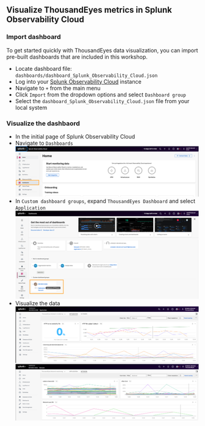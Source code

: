 
## Visualize ThousandEyes metrics in Splunk Observability Cloud
### Import dashboard

To get started quickly with ThousandEyes data visualization, you can import pre-built dashboards that are included in this workshop.

- Locate dashboard file: `dashboards/dashboard_Splunk_Observability_Cloud.json`
- Log into your [Splunk Observability Cloud](https://app.us1.signalfx.com/) instance
- Navigate to `+` from the main menu
- Click `Import` from the dropdown options and select `Dashboard group`
- Select the `dashboard_Splunk_Observability_Cloud.json` file from your local system


### Visualize the dashbaord

- In the initial page of Splunk Observability Cloud
- Navigate to `Dashboards`
![dashboards](../img/splunk_observability/dashboard.png)
- In `Custom dashboard groups`, expand `ThousandEyes Dashboard` and select `Application`
![dashboard](../img/splunk_observability/dashboardDEVWKS.png)
- Visualize the data
![Dashboard Application](../img/splunk_observability/dashboardApplication.png)
![Dasboard Network](../img/splunk_observability/dashboardNetwork.png)